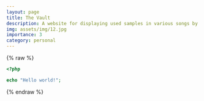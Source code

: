 ```yaml
---
layout: page
title: The Vault
description: A website for displaying used samples in various songs by artists.
img: assets/img/12.jpg
importance: 3
category: personal
---
```

{% raw %}

```php
<?php

echo "Hello world!";
```

{% endraw %}